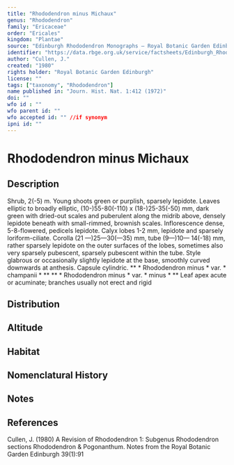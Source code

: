 ```yaml
---
title: "Rhododendron minus Michaux"
genus: "Rhododendron"
family: "Ericaceae"
order: "Ericales"
kingdom: "Plantae"
source: "Edinburgh Rhododendron Monographs – Royal Botanic Garden Edinburgh"
identifier: "https://data.rbge.org.uk/service/factsheets/Edinburgh_Rhododendron_Monographs.xhtml"
author: "Cullen, J."
created: "1980"
rights holder: "Royal Botanic Garden Edinburgh"
license: ""
tags: ["taxonomy", "Rhododendron"]
name published in: "Journ. Hist. Nat. 1:412 (1972)"
doi: ""
wfo id : ""
wfo parent id: ""
wfo accepted id: "" //if synonym                      
ipni id: ""
---
```


                       

# Rhododendron minus Michaux

## Description
Shrub, 2(-5) m. Young shoots green or purplish, sparsely lepidote. Leaves elliptic to broadly elliptic, (10-)55-80(-110) x (18-)25-35(-50) mm, dark green with dried-out scales and puberulent along the midrib above, densely lepidote beneath with small-rimmed, brownish scales. Inflorescence dense, 5-8-flowered, pedicels lepidote. Calyx lobes 1-2 mm, lepidote and sparsely loriform-ciliate. Corolla (21 —)25—30(—35) mm, tube (9—)10— 14(-18) mm, rather sparsely lepidote on the outer surfaces of the lobes, sometimes also very sparsely pubescent, sparsely pubescent within the tube. Style glabrous or occasionally slightly lepidote at the base, smoothly curved downwards at anthesis. Capsule cylindric. ** * Rhododendron minus * var. * champanii * ** ** * Rhododendron minus * var. * minus * ** Leaf apex acute or acuminate; branches usually not erect and rigid

## Distribution


## Altitude


## Habitat


## Nomenclatural History

                       
## Notes


## References

Cullen, J. (1980) A Revision of Rhododendron 1: Subgenus Rhododendron sections Rhododendron & Pogonanthum. Notes from the Royal Botanic Garden Edinburgh 39(1):91
